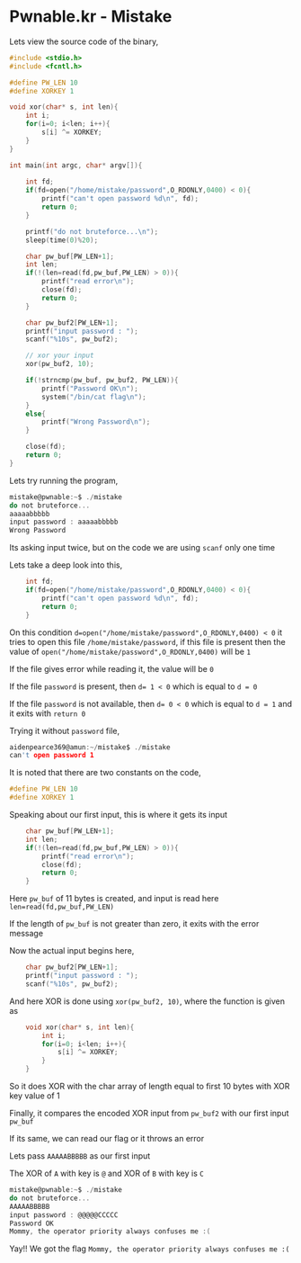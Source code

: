 # Pwnable.kr - Mistake

Lets view the source code of the binary,

```c
#include <stdio.h>
#include <fcntl.h>

#define PW_LEN 10
#define XORKEY 1

void xor(char* s, int len){
	int i;
	for(i=0; i<len; i++){
		s[i] ^= XORKEY;
	}
}

int main(int argc, char* argv[]){
	
	int fd;
	if(fd=open("/home/mistake/password",O_RDONLY,0400) < 0){
		printf("can't open password %d\n", fd);
		return 0;
	}

	printf("do not bruteforce...\n");
	sleep(time(0)%20);

	char pw_buf[PW_LEN+1];
	int len;
	if(!(len=read(fd,pw_buf,PW_LEN) > 0)){
		printf("read error\n");
		close(fd);
		return 0;		
	}

	char pw_buf2[PW_LEN+1];
	printf("input password : ");
	scanf("%10s", pw_buf2);

	// xor your input
	xor(pw_buf2, 10);

	if(!strncmp(pw_buf, pw_buf2, PW_LEN)){
		printf("Password OK\n");
		system("/bin/cat flag\n");
	}
	else{
		printf("Wrong Password\n");
	}

	close(fd);
	return 0;
}
```


Lets try running the program,

```c
mistake@pwnable:~$ ./mistake 
do not bruteforce...
aaaaabbbbb
input password : aaaaabbbbb
Wrong Password
```

Its asking input twice, but on the code we are using ```scanf``` only one time

Lets take a deep look into this,

```c
    int fd;
	if(fd=open("/home/mistake/password",O_RDONLY,0400) < 0){
		printf("can't open password %d\n", fd);
		return 0;
	}
```

On this condition ```d=open("/home/mistake/password",O_RDONLY,0400) < 0``` it tries to open this file ```/home/mistake/password```, if this file is present then the value of ```open("/home/mistake/password",O_RDONLY,0400)``` will be ```1```

If the file gives error while reading it, the value will be ```0```

If the file ```password``` is present, then ```d= 1 < 0``` which is equal to ```d = 0```

If the file ```password``` is not available, then ```d= 0 < 0``` which is equal to ```d = 1``` and it exits with ```return 0```

Trying it without ```password``` file,

```c
aidenpearce369@amun:~/mistake$ ./mistake 
can't open password 1
```

It is noted that there are two constants on the code,

```c
#define PW_LEN 10
#define XORKEY 1
```

Speaking about our first input, this is where it gets its input

```c
    char pw_buf[PW_LEN+1];
	int len;
	if(!(len=read(fd,pw_buf,PW_LEN) > 0)){
		printf("read error\n");
		close(fd);
		return 0;		
	}
```

Here ```pw_buf``` of 11 bytes is created, and input is read here ```len=read(fd,pw_buf,PW_LEN)``` 

If the length of ```pw_buf``` is not greater than zero, it exits with the error message

Now the actual input begins here,

```c
    char pw_buf2[PW_LEN+1];
	printf("input password : ");
	scanf("%10s", pw_buf2);
```

And here XOR is done using ```xor(pw_buf2, 10)```, where the function is given as

```c
    void xor(char* s, int len){
        int i;
        for(i=0; i<len; i++){
            s[i] ^= XORKEY;
        }
    }
```

So it does XOR with the char array of length equal to first 10 bytes with XOR key value of 1

Finally, it compares the encoded XOR input from ```pw_buf2``` with our first input ```pw_buf```

If its same, we can read our flag or it throws an error

Lets pass ```AAAAABBBBB``` as our first input

The XOR of ```A``` with key is ```@``` and XOR of ```B``` with key is ```C```


```c
mistake@pwnable:~$ ./mistake 
do not bruteforce...
AAAAABBBBB
input password : @@@@@CCCCC
Password OK
Mommy, the operator priority always confuses me :(
```

Yay!! We got the flag ```Mommy, the operator priority always confuses me :(```
